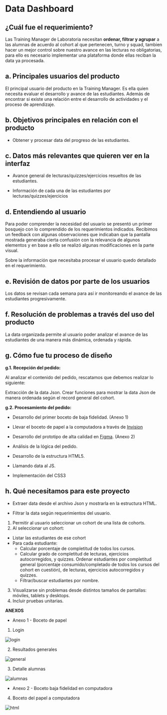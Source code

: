 # Data Dashboard

## ¿Cuál fue el requerimiento?

Las Training Manager de Laboratoria necesitan **ordenar, filtrar y agrupar** a las alumnas de acuerdo al cohort al que pertenecen, turno y squad, tambien hacer un mejor control sobre nuestro avance en las lecturas no obligatorias, para ello es necesario implementar una plataforma donde ellas reciban la data ya procesada.

## a. Principales usuarios del producto

El principal usuario del producto en la Training Manager. Es ella quien necesita evaluar el desarrollo y avance de las estudiantes. Además de encontrar si existe una relación entre el desarrollo de actividades y el proceso de aprendizaje.

## b. Objetivos principales en relación con el producto

-  Obtener y procesar data del progreso de las estudiantes.

## c. Datos más relevantes que quieren ver en la interfaz

- Avance general de lecturas/quizzes/ejercicios resueltos de las estudiantes.

- Información de cada una de las estudiantes por lecturas/quizzes/ejercicios

## d. Entendiendo al usuario

Para poder comprender la necesidad del usuario se presentó un primer bosquejo con lo comprendido de los requerimientos indicados. Recibimos un feedback con algunas observaciones que indicaban que la pantalla mostrada generaba cierta confusión con la relevancia de algunos elementos y en base a ello se realizó algunas modificaciones en la parte visual.

Sobre la información que necesitaba procesar el usuario quedo detallado en el requerimiento.

## e. Revisión de datos por parte de los usuarios

Los datos se revisan cada semana para así ir monitoreando el avance de las estudiantes progresivamente.

## f. Resolución de problemas a través del uso del producto

La data organizada permite al usuario poder analizar el avance de las estudiantes de una manera más dinámica, ordenada y rápida.

## g. Cómo fue tu proceso de diseño

**g.1. Recepción del pedido:**

Al analizar el contenido del pedido, rescatamos que debemos realizar lo siguiente:

Extracción de la data Json.
Crear funciones para mostrar la data Json de manera ordenada según el record general del cohort.

**g.2. Procesamiento del pedido:**

- Desarrollo del primer boceto de baja fidelidad. (Anexo 1)

- Llevar el boceto de papel a la computadora a través de [Invision](https://projects.invisionapp.com/freehand/document/nAiap4sh7)

- Desarrollo del prototipo de alta calidad en [Figma](https://www.figma.com/file/YXvYSU7p3MNVIvjC3bMxIFPa/Dashboard-Lab-2K). (Anexo 2)

- Análisis de la lógica del pedido.

- Desarrollo de la estructura HTML5.

- Llamando data al JS.

- Implementación del CSS3

## h. Qué necesitamos para este proyecto

- Extraer data desde el archivo Json y mostrarla en la estructura HTML.

- Filtrar la data según requerimientos del usuario.

1. Permitir al usuario seleccionar un cohort de una lista de cohorts.
2. Al seleccionar un cohort:
* Listar las estudiantes de ese cohort
* Para cada estudiante:
  + Calcular porcentaje de completitud de todos los cursos.
  + Calcular grado de completitud de lecturas, ejercicios autocorregidos, y quizzes.
Ordenar estudiantes por completitud general (porcentaje consumido/completado de todos los cursos del cohort en cuestión), de lecturas, ejercicios autocorregidos y quizzes.
  + Filtrar/buscar estudiantes por nombre.
3. Visualizarse sin problemas desde distintos tamaños de pantallas: móviles, tablets y desktops.
4. Incluir pruebas unitarias.


**ANEXOS**

+ Anexo 1 - Boceto de papel
1. Login 

![login](https://image.prntscr.com/image/ionv83X1T024SLtUOFl6xA.png)

2. Resultados generales 

![general](https://image.prntscr.com/image/MM_alWMBQqylolZzVR83HA.png)

3. Detalle alumnas 

![alumnas](https://image.prntscr.com/image/PEweaOtMQYaBqPM8cDScSA.png)

+ Anexo 2 - Boceto baja fidelidad en computadora
4. Boceto del papel a computadora

![html](https://image.prntscr.com/image/qzFi5lEmReGTWL83zl5YNA.png)